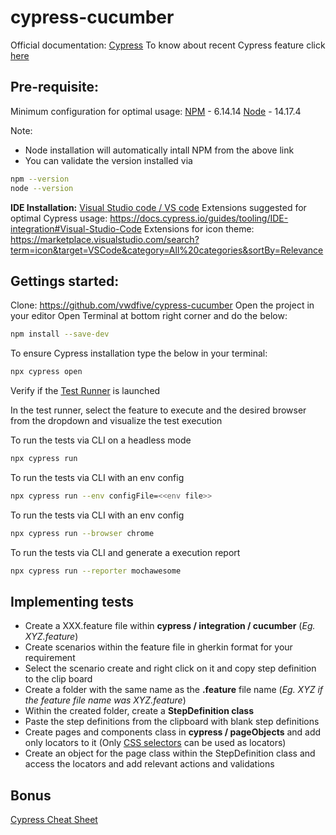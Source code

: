 # cypress-cucumber

Official documentation: [Cypress](https://docs.cypress.io)
To know about recent Cypress feature click [here](https://www.cypress.io/features/)

## Pre-requisite:

Minimum configuration for optimal usage:
[NPM](https://www.npmjs.com) -  6.14.14
[Node](https://nodejs.org/en/download/) - 14.17.4

Note: 
- Node installation will automatically intall NPM from the above link
- You can validate the version installed via
```bash 
npm --version
node --version
```

**IDE Installation:** [Visual Studio code / VS code](https://code.visualstudio.com)
Extensions suggested for optimal Cypress usage: https://docs.cypress.io/guides/tooling/IDE-integration#Visual-Studio-Code
Extensions for icon theme: https://marketplace.visualstudio.com/search?term=icon&target=VSCode&category=All%20categories&sortBy=Relevance

## Gettings started:

Clone: https://github.com/vwdfive/cypress-cucumber
Open the project in your editor
Open Terminal at bottom right corner and do the below:
```bash 
npm install --save-dev
```
To ensure Cypress installation type the below in your terminal:
```bash 
npx cypress open
```
Verify if the [Test Runner](https://docs.cypress.io/guides/core-concepts/test-runner#Overview) is launched

In the test runner, select the feature to execute and the desired browser from the dropdown and visualize the test execution

To run the tests via CLI on a headless mode
```bash 
npx cypress run
```

To run the tests via CLI with an env config
```bash 
npx cypress run --env configFile=<<env file>>
```

To run the tests via CLI with an env config
```bash 
npx cypress run --browser chrome
```

To run the tests via CLI and generate a execution report
```bash 
npx cypress run --reporter mochawesome
```

## Implementing tests

- Create a XXX.feature file within **cypress / integration / cucumber** (*Eg. XYZ.feature*)
- Create scenarios within the feature file in gherkin format for your requirement 
- Select the scenario create and right click on it and copy step definition to the clip board
- Create a folder with the same name as the **.feature** file name (*Eg. XYZ if the feature file name was XYZ.feature*)
- Within the created folder, create a **StepDefinition class**
- Paste the step definitions from the clipboard with blank step definitions
- Create pages and components class in **cypress / pageObjects** and add only locators to it (Only [CSS selectors](https://saucelabs.com/resources/articles/selenium-tips-css-selectors) can be used as locators)
- Create an object for the page class within the StepDefinition class and access the locators and add relevant actions and validations 

## Bonus
[Cypress Cheat Sheet](https://chercher.tech/cypress-io/cheat-sheet-cypress-io)
